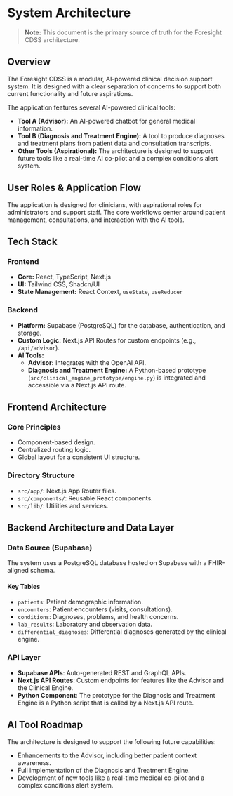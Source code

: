# System Architecture

> **Note:** This document is the primary source of truth for the Foresight CDSS architecture.

## Overview

The Foresight CDSS is a modular, AI-powered clinical decision support system. It is designed with a clear separation of concerns to support both current functionality and future aspirations.

The application features several AI-powered clinical tools:
*   **Tool A (Advisor):** An AI-powered chatbot for general medical information.
*   **Tool B (Diagnosis and Treatment Engine):** A tool to produce diagnoses and treatment plans from patient data and consultation transcripts.
*   **Other Tools (Aspirational):** The architecture is designed to support future tools like a real-time AI co-pilot and a complex conditions alert system.

## User Roles & Application Flow

The application is designed for clinicians, with aspirational roles for administrators and support staff. The core workflows center around patient management, consultations, and interaction with the AI tools.

## Tech Stack

### Frontend
- **Core:** React, TypeScript, Next.js
- **UI:** Tailwind CSS, Shadcn/UI
- **State Management:** React Context, `useState`, `useReducer`

### Backend
- **Platform:** Supabase (PostgreSQL) for the database, authentication, and storage.
- **Custom Logic:** Next.js API Routes for custom endpoints (e.g., `/api/advisor`).
- **AI Tools:**
    - **Advisor:** Integrates with the OpenAI API.
    - **Diagnosis and Treatment Engine:** A Python-based prototype (`src/clinical_engine_prototype/engine.py`) is integrated and accessible via a Next.js API route.

## Frontend Architecture

### Core Principles
- Component-based design.
- Centralized routing logic.
- Global layout for a consistent UI structure.

### Directory Structure
- `src/app/`: Next.js App Router files.
- `src/components/`: Reusable React components.
- `src/lib/`: Utilities and services.

## Backend Architecture and Data Layer

### Data Source (Supabase)
The system uses a PostgreSQL database hosted on Supabase with a FHIR-aligned schema.

#### Key Tables
- `patients`: Patient demographic information.
- `encounters`: Patient encounters (visits, consultations).
- `conditions`: Diagnoses, problems, and health concerns.
- `lab_results`: Laboratory and observation data.
- `differential_diagnoses`: Differential diagnoses generated by the clinical engine.

### API Layer
- **Supabase APIs**: Auto-generated REST and GraphQL APIs.
- **Next.js API Routes**: Custom endpoints for features like the Advisor and the Clinical Engine.
- **Python Component**: The prototype for the Diagnosis and Treatment Engine is a Python script that is called by a Next.js API route.

## AI Tool Roadmap

The architecture is designed to support the following future capabilities:
- Enhancements to the Advisor, including better patient context awareness.
- Full implementation of the Diagnosis and Treatment Engine.
- Development of new tools like a real-time medical co-pilot and a complex conditions alert system. 